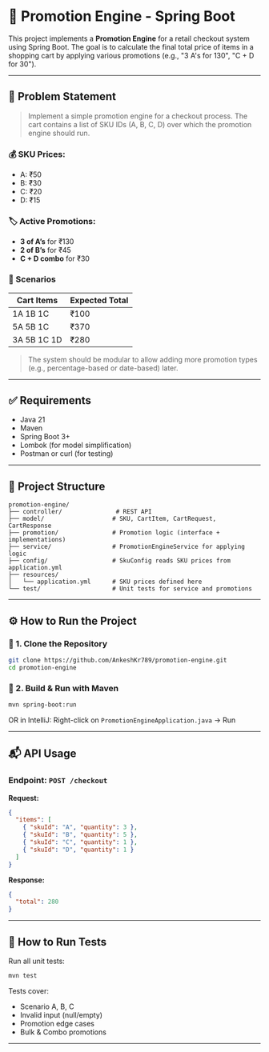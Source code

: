 # 👒 Promotion Engine - Spring Boot

This project implements a **Promotion Engine** for a retail checkout system using Spring Boot. The goal is to calculate the final total price of items in a shopping cart by applying various promotions (e.g., "3 A's for 130", "C + D for 30").

---

## 🧩 Problem Statement

> Implement a simple promotion engine for a checkout process.
> The cart contains a list of SKU IDs (A, B, C, D) over which the promotion engine should run.

### 💰 SKU Prices:

* A: ₹50
* B: ₹30
* C: ₹20
* D: ₹15

### 🏷️ Active Promotions:

* **3 of A’s** for ₹130
* **2 of B’s** for ₹45
* **C + D combo** for ₹30

### 🔀 Scenarios

| Cart Items  | Expected Total |
| ----------- | -------------- |
| 1A 1B 1C    | ₹100           |
| 5A 5B 1C    | ₹370           |
| 3A 5B 1C 1D | ₹280           |

> The system should be modular to allow adding more promotion types (e.g., percentage-based or date-based) later.

---

## ✅ Requirements

* Java 21
* Maven
* Spring Boot 3+
* Lombok (for model simplification)
* Postman or curl (for testing)

---

## 📂 Project Structure

```
promotion-engine/
├── controller/               # REST API
├── model/                   # SKU, CartItem, CartRequest, CartResponse
├── promotion/               # Promotion logic (interface + implementations)
├── service/                 # PromotionEngineService for applying logic
├── config/                  # SkuConfig reads SKU prices from application.yml
├── resources/
│   └── application.yml      # SKU prices defined here
└── test/                    # Unit tests for service and promotions
```

---

## ⚙️ How to Run the Project

### 🔧 1. Clone the Repository

```bash
git clone https://github.com/AnkeshKr789/promotion-engine.git
cd promotion-engine
```

### 🔧 2. Build & Run with Maven

```bash
mvn spring-boot:run
```

OR in IntelliJ:
Right-click on `PromotionEngineApplication.java` → Run

---

## 📬 API Usage

### Endpoint: `POST /checkout`

**Request:**

```json
{
  "items": [
    { "skuId": "A", "quantity": 3 },
    { "skuId": "B", "quantity": 5 },
    { "skuId": "C", "quantity": 1 },
    { "skuId": "D", "quantity": 1 }
  ]
}
```

**Response:**

```json
{
  "total": 280
}
```

---

## 🧪 How to Run Tests

Run all unit tests:

```bash
mvn test
```

Tests cover:

* Scenario A, B, C
* Invalid input (null/empty)
* Promotion edge cases
* Bulk & Combo promotions

---
